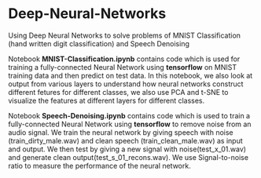 # Deep-Neural-Networks
Using Deep Neural Networks to solve problems of MNIST Classification (hand written digit classification) and Speech Denoising

Notebook **MNIST-Classification.ipynb** contains code which is used for training a fully-connected Neural Network using **tensorflow** on MNIST training data and then predict on test data. In this notebook, we also look at output from various layers to understand how neural networks construct different fetures for different classes, we also use PCA and t-SNE to visualize the features at different layers for different classes.

Notebook **Speech-Denoising.ipynb** contains code which is used to train a fully-connected Neural Network using **tensorflow** to remove noise from an audio signal. We train the neural network by giving speech with noise (train_dirty_male.wav) and clean speech (train_clean_male.wav) as input and output. We then test by giving a new signal with noise(test_x_01.wav) and generate clean output(test_s_01_recons.wav). We use Signal-to-noise ratio to measure the performance of the neural network.

